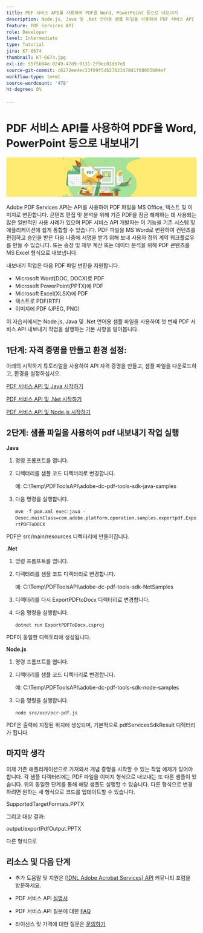 ```yaml
---
title: PDF 서비스 API를 사용하여 PDF을 Word, PowerPoint 등으로 내보내기
description: Node.js, Java 및 .Net 언어용 샘플 파일을 사용하여 PDF 서비스 API 내보내기 작업을 실행하는 방법에 대해 알아봅니다
feature: PDF Services API
role: Developer
level: Intermediate
type: Tutorial
jira: KT-6674
thumbnail: KT-6674.jpg
exl-id: 55f5b04e-0249-47d9-9131-2f9ec01db7e8
source-git-commit: c6272ee4ec33f89f5db27023d78d1f08005b04ef
workflow-type: tm+mt
source-wordcount: '478'
ht-degree: 0%

---
```


# PDF 서비스 API를 사용하여 PDF을 Word, PowerPoint 등으로 내보내기

![PDF 영웅 이미지 만들기](assets/ExportPDF_hero.jpg)

Adobe PDF Services API는 API를 사용하여 PDF 파일을 MS Office, 텍스트 및 이미지로 변환합니다. 콘텐츠 편집 및 분석을 위해 기존 PDF을 잠금 해제하는 데 사용되는 많은 일반적인 사용 사례가 있으며 PDF 서비스 API 개발자는 이 기능을 기존 시스템 및 애플리케이션에 쉽게 통합할 수 있습니다. PDF 파일을 MS Word로 변환하여 컨텐츠를 편집하고 승인을 받은 다음 나중에 서명을 받기 위해 보내 사용자 정의 계약 워크플로우를 만들 수 있습니다. 또는 송장 및 재무 계산 또는 데이터 분석을 위해 PDF 콘텐츠를 MS Excel 형식으로 내보냅니다.

내보내기 작업은 다음 PDF 파일 변환을 지원합니다.

* Microsoft Word(DOC, DOCX)로 PDF
* Microsoft PowerPoint(PPTX)에 PDF
* Microsoft Excel(XLSX)에 PDF
* 텍스트로 PDF(RTF)
* 이미지에 PDF (JPEG, PNG)

이 자습서에서는 Node.js, Java 및 .Net 언어용 샘플 파일을 사용하여 첫 번째 PDF 서비스 API 내보내기 작업을 실행하는 기본 사항을 알아봅니다.

## 1단계: 자격 증명을 만들고 환경 설정:

아래의 시작하기 튜토리얼을 사용하여 API 자격 증명을 만들고, 샘플 파일을 다운로드하고, 환경을 설정하십시오.

[PDF 서비스 API 및 Java 시작하기](gettingstartedjava.md)

[PDF 서비스 API 및 .Net 시작하기](gettingstartednet.md)

[PDF 서비스 API 및 Node.js 시작하기](createpdffromhtml.md)

## 2단계: 샘플 파일을 사용하여 pdf 내보내기 작업 실행

**Java**

1. 명령 프롬프트를 엽니다.

1. 디렉터리를 샘플 코드 디렉터리로 변경합니다.

   예: C:\Temp\PDFToolsAPI\adobe-dc-pdf-tools-sdk-java-samples

1. 다음 명령을 실행합니다.

   `mvn -f pom.xml exec:java -Dexec.mainClass=com.adobe.platform.operation.samples.exportpdf.ExportPDFToDOCX`

PDF은 src/main/resources 디렉터리에 만들어집니다.

**.Net**

1. 명령 프롬프트를 엽니다.

1. 디렉터리를 샘플 코드 디렉터리로 변경합니다.

   예: C:\Temp\PDFToolsAPI\adobe-dc-pdf-tools-sdk-NetSamples

1. 디렉터리를 다시 ExportPDFtoDocx 디렉터리로 변경합니다.

1. 다음 명령을 실행합니다.

   `dotnet run ExportPDFToDocx.csproj`

PDF이 동일한 디렉토리에 생성됩니다.

**Node.js**

1. 명령 프롬프트를 엽니다.

1. 디렉터리를 샘플 코드 디렉터리로 변경합니다.

   예: C:\Temp\PDFToolsAPI\adobe-dc-pdf-tools-sdk-node-samples

1. 다음 명령을 실행합니다.

   `node src/ocr/ocr-pdf.js`

PDF은 출력에 지정된 위치에 생성되며, 기본적으로 pdfServicesSdkResult 디렉터리가 됩니다.

## 마지막 생각

이제 기존 애플리케이션으로 가져와서 개념 증명을 시작할 수 있는 작업 예제가 있어야 합니다. 각 샘플 디렉터리에는 PDF 파일을 이미지 형식으로 내보내는 또 다른 샘플이 있습니다. 위의 동일한 단계를 통해 해당 샘플도 실행할 수 있습니다. 다른 형식으로 변경하려면 원하는 새 형식으로 코드를 업데이트할 수 있습니다.

SupportedTargetFormats.PPTX

그리고 대상 결과:

output/exportPdfOutput.PPTX

다른 형식으로

## 리소스 및 다음 단계

* 추가 도움말 및 지원은 [[!DNL Adobe Acrobat Services] API](https://community.adobe.com/t5/document-cloud-sdk/bd-p/Document-Cloud-SDK?page=1&amp;sort=latest_replies&amp;filter=all) 커뮤니티 포럼을 방문하세요.

* PDF 서비스 API [설명서](https://www.adobe.com/go/pdftoolsapi_doc)

* PDF 서비스 API 질문에 대한 [FAQ](https://community.adobe.com/t5/contentarchivals/contentarchivedpage/message-uid/10726197)

* 라이선스 및 가격에 대한 질문은 [문의하기](https://www.adobe.com/go/pdftoolsapi_requestform)

